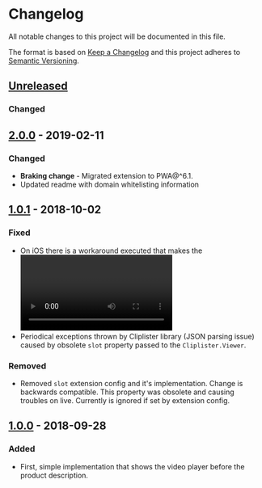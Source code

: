 # Changelog

All notable changes to this project will be documented in this file.

The format is based on [Keep a Changelog](http://keepachangelog.com/) and this project adheres to [Semantic Versioning](http://semver.org/).

## [Unreleased]
### Changed

## [2.0.0] - 2019-02-11
### Changed
- **Braking change** - Migrated extension to PWA@^6.1.
- Updated readme with domain whitelisting information

## [1.0.1] - 2018-10-02
### Fixed
- On iOS there is a workaround executed that makes the <video> element always being rendered on top of the Cliplister container. It's needed since Cliplister doesn't render its own controls on iOS, but the container which usually contains them is rendered on top of the <video> element which makes the natives controls not reachable for user. It happens however only starting from second render of the page containing Cliplister video.
- Periodical exceptions thrown by Cliplister library (JSON parsing issue) caused by obsolete `slot` property passed to the `Cliplister.Viewer`.
### Removed
- Removed `slot` extension config and it's implementation. Change is backwards compatible. This property was obsolete and causing troubles on live. Currently is ignored if set by extension config.

## [1.0.0] - 2018-09-28
### Added
- First, simple implementation that shows the video player before the product description.


[Unreleased]: https://github.com/shopgate/ext-cliplister/compare/v2.0.0...HEAD
[2.0.0]: https://github.com/shopgate/ext-cliplister/compare/v1.0.1...v2.0.0
[1.0.1]: https://github.com/shopgate/ext-cliplister/compare/v1.0.0...v1.0.1
[1.0.0]: https://github.com/shopgate/ext-cliplister/compare/v0.0.1...v1.0.0
